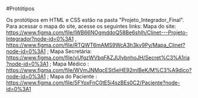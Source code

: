 #Protótipos

Os protótipos em HTML e CSS estão na pasta "Projeto_Integrador_Final". Para acessar o mapa do site, acesse os seguintes links:
Mapa do site: 
https://www.figma.com/file/lWB66NOgmddoQ58Be6shlh/Clinet---Projeto-Integrador?node-id=0%3A1 ,
https://www.figma.com/file/RTQWT6mAMS9WcA3h3kv9Py/Mapa_Clinet?node-id=0%3A1 ;
Mapa Secretária: https://www.figma.com/file/vUfgzWVbqFAZJUlybnhoJH/Secret%C3%A1ria?node-id=0%3A1 ;
Mapa Médico : https://www.figma.com/file/WVmJNMqcESt5eHE92mlBeK/M%C3%A9dico?node-id=0%3A1 ;
Mapa do Paciente : https://www.figma.com/file/5FYoxFnC0tE5i4szBEs0C2/Paciente?node-id=0%3A1

